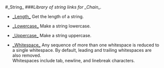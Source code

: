 #\_String\_
###*Library of string links for \_Chain\_.*

* [\_Length\_](/src/_Length_.php)
Get the length of a string.

* [\_Lowercase\_](/src/_Lowercase_.php)
Make a string lowercase.

* [\_Uppercase\_](/src/_Uppercase_.php)
Make a string uppercase.

* [\_Whitespace\_](/src/_Whitespace_.php)
Any sequence of more than one whitespace is reduced to a single whitespace.
By default, leading and trailing whitespaces are also removed.  
Whitespaces include tab, newline, and linebreak characters.
